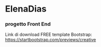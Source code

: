 # ElenaDias
### progetto Front End

Link di download FREE template Bootstrap: https://startbootstrap.com/previews/creative
